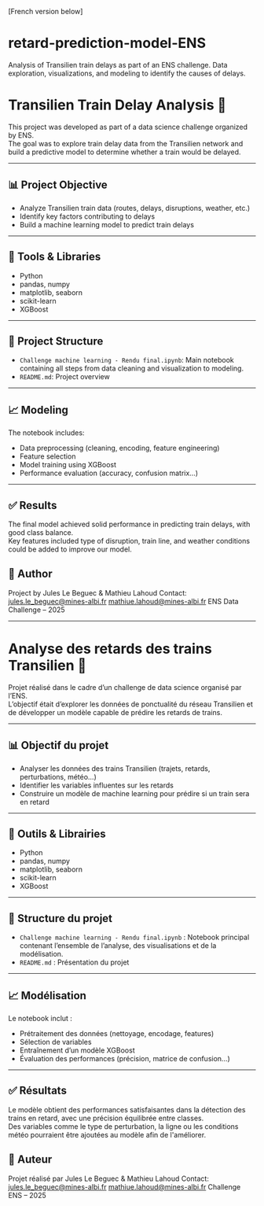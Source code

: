 [French version below]

# retard-prediction-model-ENS
Analysis of Transilien train delays as part of an ENS challenge. Data exploration, visualizations, and modeling to identify the causes of delays.

# Transilien Train Delay Analysis 🚆

This project was developed as part of a data science challenge organized by ENS.  
The goal was to explore train delay data from the Transilien network and build a predictive model to determine whether a train would be delayed.

---

## 📊 Project Objective

- Analyze Transilien train data (routes, delays, disruptions, weather, etc.)
- Identify key factors contributing to delays
- Build a machine learning model to predict train delays

---

## 🧰 Tools & Libraries

- Python
- pandas, numpy
- matplotlib, seaborn
- scikit-learn
- XGBoost

---

## 📁 Project Structure

- `Challenge machine learning - Rendu final.ipynb`: Main notebook containing all steps from data cleaning and visualization to modeling.
- `README.md`: Project overview

---

## 📈 Modeling

The notebook includes:
- Data preprocessing (cleaning, encoding, feature engineering)
- Feature selection
- Model training using XGBoost
- Performance evaluation (accuracy, confusion matrix…)

---

## ✅ Results

The final model achieved solid performance in predicting train delays, with good class balance.  
Key features included type of disruption, train line, and weather conditions could be added to improve our model.


## 👤 Author

Project by Jules Le Beguec & Mathieu Lahoud
Contact: jules.le_beguec@mines-albi.fr mathiue.lahoud@mines-albi.fr
ENS Data Challenge – 2025


-----------------------------------------------------------------------------------------------------------------------------------------
# Analyse des retards des trains Transilien 🚆

Projet réalisé dans le cadre d’un challenge de data science organisé par l’ENS.  
L’objectif était d’explorer les données de ponctualité du réseau Transilien et de développer un modèle capable de prédire les retards de trains.

---

## 📊 Objectif du projet

- Analyser les données des trains Transilien (trajets, retards, perturbations, météo…)
- Identifier les variables influentes sur les retards
- Construire un modèle de machine learning pour prédire si un train sera en retard

---

## 🧰 Outils & Librairies

- Python
- pandas, numpy
- matplotlib, seaborn
- scikit-learn
- XGBoost

---

## 📁 Structure du projet

- `Challenge machine learning - Rendu final.ipynb` : Notebook principal contenant l’ensemble de l’analyse, des visualisations et de la modélisation.
- `README.md` : Présentation du projet

---

## 📈 Modélisation

Le notebook inclut :
- Prétraitement des données (nettoyage, encodage, features)
- Sélection de variables
- Entraînement d’un modèle XGBoost
- Évaluation des performances (précision, matrice de confusion…)

---

## ✅ Résultats

Le modèle obtient des performances satisfaisantes dans la détection des trains en retard, avec une précision équilibrée entre classes.  
Des variables comme le type de perturbation, la ligne ou les conditions météo pourraient être ajoutées au modèle afin de l'améliorer.

## 👤 Auteur

Projet réalisé par Jules Le Beguec & Mathieu Lahoud
Contact: jules.le_beguec@mines-albi.fr mathiue.lahoud@mines-albi.fr
Challenge ENS – 2025
